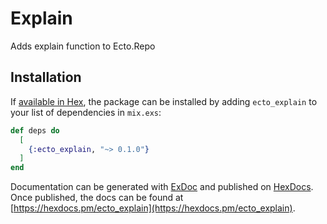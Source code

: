 # Explain

Adds explain function to Ecto.Repo

## Installation

If [available in Hex](https://hex.pm/docs/publish), the package can be installed
by adding `ecto_explain` to your list of dependencies in `mix.exs`:

```elixir
def deps do
  [
    {:ecto_explain, "~> 0.1.0"}
  ]
end
```

Documentation can be generated with [ExDoc](https://github.com/elixir-lang/ex_doc)
and published on [HexDocs](https://hexdocs.pm). Once published, the docs can
be found at [https://hexdocs.pm/ecto_explain](https://hexdocs.pm/ecto_explain).


